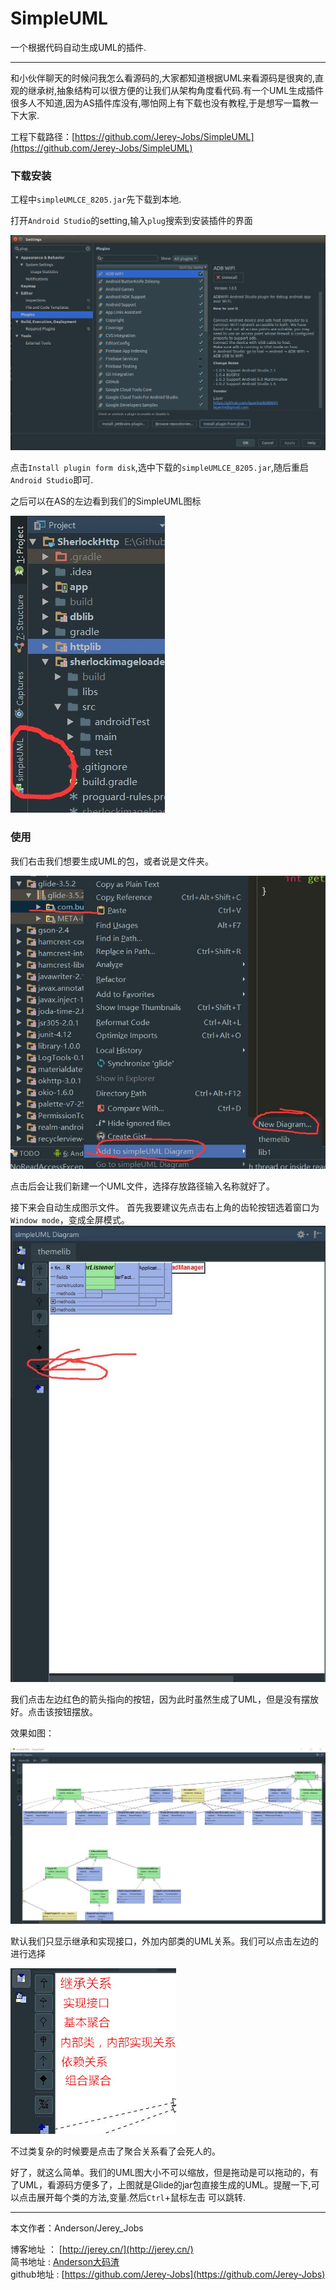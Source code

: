 # SimpleUML

一个根据代码自动生成UML的插件.

---

和小伙伴聊天的时候问我怎么看源码的,大家都知道根据UML来看源码是很爽的,直观的继承树,抽象结构可以很方便的让我们从架构角度看代码.有一个UML生成插件很多人不知道,因为AS插件库没有,哪怕网上有下载也没有教程,于是想写一篇教一下大家.

工程下载路径：[https://github.com/Jerey-Jobs/SimpleUML](https://github.com/Jerey-Jobs/SimpleUML)

### 下载安装
工程中`simpleUMLCE_8205.jar`先下载到本地.

打开`Android Studio`的setting,输入`plug`搜索到安装插件的界面

![](/drawable/as_install.png)

点击`Install plugin form disk`,选中下载的`simpleUMLCE_8205.jar`,随后重启`Android Studio`即可.

之后可以在AS的左边看到我们的SimpleUML图标

![](/drawable/drawable-1.jpg)

### 使用

我们右击我们想要生成UML的包，或者说是文件夹。

![](/drawable/choose.jpg)


点击后会让我们新建一个UML文件，选择存放路径输入名称就好了。

接下来会自动生成图示文件。
首先我要建议先点击右上角的齿轮按钮选着窗口为`Window mode`，变成全屏模式。
![](/drawable/click1.jpg)

我们点击左边红色的箭头指向的按钮，因为此时虽然生成了UML，但是没有摆放好。点击该按钮摆放。

效果如图：

![](/drawable/uml1.jpg)

默认我们只显示继承和实现接口，外加内部类的UML关系。我们可以点击左边的进行选择

![](/drawable/click2.jpg)

不过类复杂的时候要是点击了聚合关系看了会死人的。

好了，就这么简单。我们的UML图大小不可以缩放，但是拖动是可以拖动的，有了UML，看源码方便多了，上图就是Glide的jar包直接生成的UML。提醒一下,可以点击展开每个类的方法,变量.然后`Ctrl`+鼠标左击 可以跳转.

----------
本文作者：Anderson/Jerey_Jobs

博客地址   ： [http://jerey.cn/](http://jerey.cn/)<br>
简书地址   :  [Anderson大码渣](http://www.jianshu.com/users/016a5ba708a0/latest_articles)<br>
github地址 :  [https://github.com/Jerey-Jobs](https://github.com/Jerey-Jobs)
